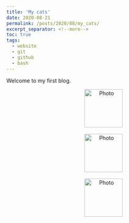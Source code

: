 ```yaml
---
title: 'My cats'
date: 2020-08-21
permalink: /posts/2020/08/my_cats/
excerpt_separator: <!--more-->
toc: true
tags:
  - website
  - git
  - github
  - bash
---
```


Welcome to my first blog.

<p align="center">
  <img src="https://yuboyubo.github.io/yuboshao.github.io/images/baoyoucai.jpg?raw=true" alt="Photo" style="width: 100px;"/> 
</p>
<p align="center">
  <img src="https://yuboyubo.github.io/yuboshao.github.io/image/shaodali.jpg?raw=true" alt="Photo" style="width: 100px;"/> 
</p>
<p align="center">
  <img src="https://yuboyubo.github.io/yuboshao.github.io/images/shaoerli.jpg?raw=true" alt="Photo" style="width: 100px;"/> 
</p>

